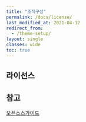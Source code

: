 ```yaml
---
title: "조직구성"
permalink: /docs/license/
last_modified_at: 2021-04-12
redirect_from:
  - /theme-setup/
layout: single
classes: wide
toc: true
---
```

## 라이선스


## 참고
[오픈소스가이드](https://opensource.guide/leadership-and-governance/)